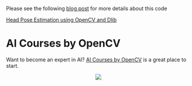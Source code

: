 Please see the following
[blog post](https://www.learnopencv.com/head-pose-estimation-using-opencv-and-dlib/)
for more details about this code

[Head Pose Estimation using OpenCV and Dlib](https://www.learnopencv.com/head-pose-estimation-using-opencv-and-dlib/)

# AI Courses by OpenCV

Want to become an expert in AI?
[AI Courses by OpenCV](https://opencv.org/courses/) is a great place to start.

<a href="https://opencv.org/courses/">
<p align="center"> 
<img src="https://www.learnopencv.com/wp-content/uploads/2020/04/AI-Courses-By-OpenCV-Github.png">
</p>
</a>
